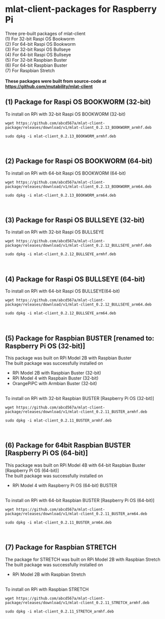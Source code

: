 # mlat-client-packages for Raspberry Pi</br>
Three pre-built packages of mlat-client </br>
(1) For 32-bit Raspi OS Bookworm </br>
(2) For 64-bit Raspi OS Bookworm </br>
(3) For 32-bit Raspi OS Bullseye </br>
(4) For 64-bit Raspi OS Bullseye </br>
(5) For 32-bit Raspbian Buster </br>
(6) For 64-bit Raspbian Buster </br>
(7) For Raspbian Stretch </br></br>
**These packages were built from source-code at https://github.com/mutability/mlat-client** </br>

## (1) Package for Raspi OS BOOKWORM (32-bit) 
To install on RPi with 32-bit Raspi OS BOOKWORM (32-bit) </br>

```
wget https://github.com/abcd567a/mlat-client-package/releases/download/v1/mlat-client_0.2.13_BOOKWORM_armhf.deb

sudo dpkg -i mlat-client_0.2.13_BOOKWORM_armhf.deb  
```

</br>

## (2) Package for Raspi OS BOOKWORM (64-bit) </br>
To install on RPi with 64-bit Raspi OS BOOKWORM (64-bit) </br>

```
wget https://github.com/abcd567a/mlat-client-package/releases/download/v1/mlat-client_0.2.13_BOOKWORM_arm64.deb

sudo dpkg -i mlat-client_0.2.13_BOOKWORM_arm64.deb
```
</br>

## (3) Package for Raspi OS BULLSEYE (32-bit) 
To install on RPi with 32-bit Raspi OS BULLSEYE </br>

```
wget https://github.com/abcd567a/mlat-client-package/releases/download/v1/mlat-client_0.2.12_BULLSEYE_armhf.deb  

sudo dpkg -i mlat-client_0.2.12_BULLSEYE_armhf.deb  
```

</br>

## (4) Package for Raspi OS BULLSEYE (64-bit) </br>
To install on RPi with 64-bit Raspi OS BULLSEYE(64-bit) </br>

```
wget https://github.com/abcd567a/mlat-client-package/releases/download/v1/mlat-client_0.2.12_BULLSEYE_arm64.deb  

sudo dpkg -i mlat-client_0.2.12_BULLSEYE_arm64.deb  
```

</br>

## (5) Package for Raspbian BUSTER [renamed to: Raspberry Pi OS (32-bit)] </br>
This package was built on RPi Model 2B with Raspbian Buster </br>
The built package was successfully installed on </br>
- RPi Model 2B with Raspbian Buster (32-bit) </br>
- RPi Model 4 with Raspbain Buster (32-bit) </br>
- OrangePiPC with Armbian Buster (32-bit) </br>
</br>
To install on RPi with 32-bit Raspbian BUSTER [Raspberry Pi OS (32-bit)] </br>

```
wget https://github.com/abcd567a/mlat-client-package/releases/download/v1/mlat-client_0.2.11_BUSTER_armhf.deb  

sudo dpkg -i mlat-client_0.2.11_BUSTER_armhf.deb  
```

</br>

## (6) Package for 64bit Raspbian BUSTER [Raspberry Pi OS (64-bit)] </br>
This package was built on RPi Model 4B with 64-bit Raspbian Buster [Raspberry Pi OS (64-bit)] </br>
The built package was successfully installed on </br>
- RPi Model 4 with Raspberry Pi OS (64-bit) BUSTER </br>
</br>
To install on RPi with 64-bit Raspbian BUSTER [Raspberry Pi OS (64-bit)] </br>

```
wget https://github.com/abcd567a/mlat-client-package/releases/download/v1/mlat-client_0.2.11_BUSTER_arm64.deb  

sudo dpkg -i mlat-client_0.2.11_BUSTER_arm64.deb  
```

</br>

## (7) Package for Raspbian STRETCH  </br>

The package for STRETCH was built on RPi Model 2B with Raspbian Stretch </br>
The built package was successfully installed on </br>
- RPi Model 2B with Raspbian Stretch </br>
</br>
To install on RPi with Raspbian STRETCH</br>

```
wget https://github.com/abcd567a/mlat-client-package/releases/download/v1/mlat-client_0.2.11_STRETCH_armhf.deb  

sudo dpkg -i mlat-client_0.2.11_STRETCH_armhf.deb  
```
